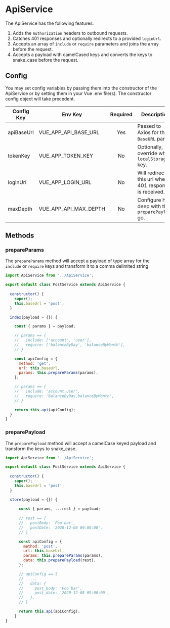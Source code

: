 # ApiService

The ApiService has the following features:

1. Adds the `Authorization` headers to outbound requests.
2. Catches 401 responses and optionally redirects to a provided `loginUrl`.
3. Accepts an array of `include` or `require` parameters and joins the array before the request.
4. Accepts a payload with camelCased keys and converts the keys to snake_case before the request.

## Config

You may set config variables by passing them into the constructor of the ApiService or by setting them in your 
Vue .env file(s). The constructor config object will take precedent. 

| Config Key | Env Key | Required | Description | Default |
| --- | --- | :---: | --- | --- |
| apiBaseUrl | VUE_APP_API_BASE_URL | Yes | Passed to Axios for the `BaseURL` param. | - |
| tokenKey | VUE_APP_TOKEN_KEY | No | Optionally, override where `localStorage` key. | `token` |
| loginUrl | VUE_APP_LOGIN_URL | No | Will redirect to this url when a 401 response is received. | - |
| maxDepth | VUE_APP_API_MAX_DEPTH | No | Configure how deep with the `preparePayload` go. | `3` |

## Methods

### prepareParams

The `prepareParams` method will accept a payload of type array for the `include` or `require` keys and transform it to a comma delimited string.

```javascript
import ApiService from '../ApiService';

export default class PostService extends ApiService {
  
  constructor() {
    super();
    this.baseUrl = 'post';
  }

  index(payload = {}) {

    const { params } = payload;

    // params == {
    //   include: ['account', 'user'],
    //   require: ['balanceByDay', 'balanceByMonth'],
    // }

    const apiConfig = {
      method: 'get',
      url: this.baseUrl,
      params: this.prepareParams(params),
    }; 

    // params == {
    //   include: 'account,user',
    //   require: 'balanceByDay,balanceByMonth',
    // }

    return this.api(apiConfig);
  }
}
```

### preparePayload

The `preparePayload` method will accept a camelCase keyed payload and transform the keys to snake_case.

```javascript
import ApiService from '../ApiService';

export default class PostService extends ApiService {
  
  constructor() {
    super();
    this.baseUrl = 'post';
  }

  store(payload = {}) {
  
      const { params, ...rest } = payload;
    
      // rest == {
      //   postBody: 'Foo bar',
      //   postDate: '2020-12-08 09:00:00',
      // }

      const apiConfig = {
        method: 'post',
        url: this.baseUrl,
        params: this.prepareParams(params),
        data: this.preparePayload(rest),
      };  

      // apiConfig == {
      //   ...
      //   data: {
      //     post_body: 'Foo bar',
      //     post_date: '2020-12-08 09:00:00',
      //   },
      // }

      return this.api(apiConfig);
    }
}
```